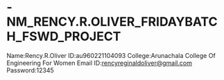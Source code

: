 # -NM_RENCY.R.OLIVER_FRIDAYBATCH_FSWD_PROJECT
Name:Rency.R.Oliver
ID:au960221104093
College:Arunachala College Of Engineering For Women
Email ID:rencyreginaldoliver@gmail.com
Password:12345

